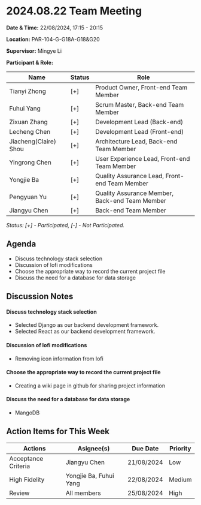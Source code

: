 # 2024.08.22 Team Meeting

**Date & Time:** 22/08/2024, 17:15 - 20:15  

**Location:** PAR-104-G-G18A-G18&G20  

**Supervisor:** Mingye Li  

**Participant & Role:** 

| Name | Status | Role |
|------|---|----------|
| Tianyi Zhong | [+]| Product Owner, Front-end Team Member |
| Fuhui Yang | [+] | Scrum Master, Back-end Team Member  |
| Zixuan Zhang | [+] | Development Lead (Back-end)  |
| Lecheng Chen | [+] | Development Lead (Front-end)   |
| Jiacheng(Claire) Shou | [+] | Architecture Lead, Back-end Team Member |
| Yingrong Chen | [+] | User Experience Lead, Front-end Team Member |
| Yongjie Ba | [+] | Quality Assurance Lead, Front-end Team Member |
| Pengyuan Yu | [+] | Quality Assurance Member, Back-end Team Member |
| Jiangyu Chen | [+] | Back-end Team Member |
  
*Status: [+] - Participated, [-] - Not Participated.*  
## Agenda
- Discuss technology stack selection
- Discussion of lofi modifications
- Choose the appropriate way to record the current project file
- Discuss the need for a database for data storage

## Discussion Notes
#### Discuss technology stack selection
- Selected Django as our backend development framework.
- Selected React as our backend development framework.
#### Discussion of lofi modifications
- Removing icon information from lofi
#### Choose the appropriate way to record the current project file
- Creating a wiki page in github for sharing project information
#### Discuss the need for a database for data storage
- MangoDB

## Action Items for This Week
|Actions|Asignee(s)|Due Date|Priority|
|-|-|-|-|
| Acceptance Criteria       | Jiangyu Chen                             | 21/08/2024 | Low      |
| High Fidelity             | Yongjie Ba, Fuhui Yang                   | 22/08/2024 | Medium   |
| Review                    | All members                              | 25/08/2024 | High     |
